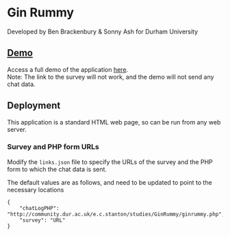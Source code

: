 # Gin Rummy
Developed by Ben Brackenbury & Sonny Ash for Durham University

## [Demo](https://benbrackenbury.github.io/ginrummy-prod/)
Access a full demo of the application [here](https://benbrackenbury.github.io/ginrummy-prod/).\
Note: The link to the survey will not work, and the demo will not send any chat data.

## Deployment
This application is a standard HTML web page, so can be run from any web server.

### Survey and PHP form URLs
Modify the `links.json` file to specify the URLs of the survey and the PHP form to which the chat data is sent.

The default values are as follows, and need to be updated to point to the necessary locations
```
{
    "chatLogPHP": "http://community.dur.ac.uk/e.c.stanton/studies/GinRummy/ginrummy.php",
    "survey": "URL"
}
```

